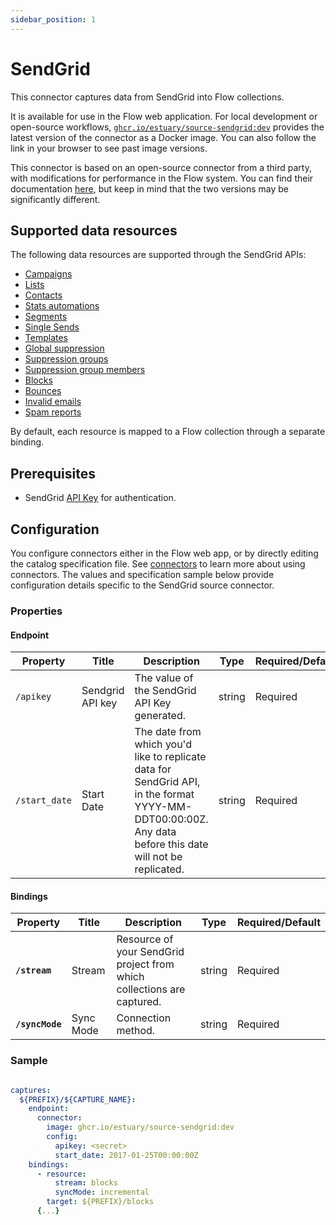```yaml
---
sidebar_position: 1
---
```

# SendGrid

This connector captures data from SendGrid into Flow collections.

It is available for use in the Flow web application. For local development or open-source workflows, [`ghcr.io/estuary/source-sendgrid:dev`](https://ghcr.io/estuary/source-sendgrid:dev) provides the latest version of the connector as a Docker image. You can also follow the link in your browser to see past image versions.

This connector is based on an open-source connector from a third party, with modifications for performance in the Flow system.
You can find their documentation [here](https://docs.airbyte.com/integrations/sources/sendgrid/),
but keep in mind that the two versions may be significantly different.

## Supported data resources

The following data resources are supported through the SendGrid APIs:

* [Campaigns](https://docs.sendgrid.com/api-reference/campaigns-api/retrieve-all-campaigns)
* [Lists](https://docs.sendgrid.com/api-reference/lists/get-all-lists)
* [Contacts](https://docs.sendgrid.com/api-reference/contacts/export-contacts)
* [Stats automations](https://docs.sendgrid.com/api-reference/marketing-campaign-stats/get-all-automation-stats)
* [Segments](https://docs.sendgrid.com/api-reference/segmenting-contacts/get-list-of-segments)
* [Single Sends](https://docs.sendgrid.com/api-reference/marketing-campaign-stats/get-all-single-sends-stats)
* [Templates](https://docs.sendgrid.com/api-reference/transactional-templates/retrieve-paged-transactional-templates)
* [Global suppression](https://docs.sendgrid.com/api-reference/suppressions-global-suppressions/retrieve-all-global-suppressions)
* [Suppression groups](https://docs.sendgrid.com/api-reference/suppressions-unsubscribe-groups/retrieve-all-suppression-groups-associated-with-the-user)
* [Suppression group members](https://docs.sendgrid.com/api-reference/suppressions-suppressions/retrieve-all-suppressions)
* [Blocks](https://docs.sendgrid.com/api-reference/blocks-api/retrieve-all-blocks)
* [Bounces](https://docs.sendgrid.com/api-reference/bounces-api/retrieve-all-bounces)
* [Invalid emails](https://docs.sendgrid.com/api-reference/invalid-e-mails-api/retrieve-all-invalid-emails)
* [Spam reports](https://docs.sendgrid.com/api-reference/spam-reports-api/retrieve-all-spam-reports)

By default, each resource is mapped to a Flow collection through a separate binding.

## Prerequisites

* SendGrid [API Key](https://docs.sendgrid.com/api-reference/api-keys/create-api-keys) for authentication.

## Configuration

You configure connectors either in the Flow web app, or by directly editing the catalog specification file.
See [connectors](../../../concepts/connectors.md#using-connectors) to learn more about using connectors. The values and specification sample below provide configuration details specific to the SendGrid source connector.

### Properties

#### Endpoint

| Property | Title | Description | Type | Required/Default |
|---|---|---|---|---|
| `/apikey` | Sendgrid API key | The value of the SendGrid API Key generated. | string | Required |
| `/start_date` | Start Date | The date from which you'd like to replicate data for SendGrid API, in the format YYYY-MM-DDT00:00:00Z. Any data before this date will not be replicated. | string | Required |

#### Bindings

| Property | Title | Description | Type | Required/Default |
|---|---|---|---|---|
| **`/stream`** | Stream | Resource of your SendGrid project from which collections are captured. | string | Required |
| **`/syncMode`** | Sync Mode | Connection method. | string | Required |

### Sample

```yaml

captures:
  ${PREFIX}/${CAPTURE_NAME}:
    endpoint:
      connector:
        image: ghcr.io/estuary/source-sendgrid:dev
        config:
          apikey: <secret>
          start_date: 2017-01-25T00:00:00Z
    bindings:
      - resource:
          stream: blocks
          syncMode: incremental
        target: ${PREFIX}/blocks
      {...}
```
